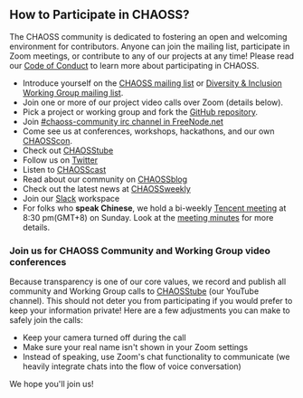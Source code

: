 

## How to Participate in CHAOSS?

The CHAOSS community is dedicated to fostering an open and welcoming environment for contributors.
Anyone can join the mailing list, participate in Zoom meetings, or contribute to any of our projects at any time!
Please read our [Code of Conduct](https://chaoss.community/about/code-of-conduct/) to learn more about participating in CHAOSS.

- Introduce yourself on the [CHAOSS mailing list](https://lists.linuxfoundation.org/mailman/listinfo/chaoss) or [Diversity & Inclusion Working Group mailing list](https://lists.linuxfoundation.org/mailman/listinfo/chaoss-diversity-inclusion).
- Join one or more of our project video calls over Zoom (details below).
- Pick a project or working group and fork the [GitHub repository](https://github.com/chaoss/).
- Join [#chaoss-community irc channel in FreeNode.net](https://webchat.freenode.net/?channel=#CHAOSS-community)
- Come see us at conferences, workshops, hackathons, and our own [CHAOSScon](https://chaoss.community/chaosscon-2020-na/).
- Check out [CHAOSStube](https://www.youtube.com/c/CHAOSStube)
- Follow us on [Twitter](https://twitter.com/CHAOSSproj)
- Listen to [CHAOSScast](https://podcast.chaoss.community/)
- Read about our community on [CHAOSSblog](https://chaoss.community/blog/)
- Check out the latest news at [CHAOSSweekly](https://chaoss.community/news/)
- Join our [Slack](https://join.slack.com/t/chaoss-workspace/shared_invite/zt-r65szij9-QajX59hkZUct82b0uACA6g) workspace
- For folks who **speak Chinese**, we hold a bi-weekly [Tencent meeting](https://meeting.tencent.com/s/VXrSwJv2KoYs) at 8:30 pm(GMT+8) on Sunday. Look at the [meeting minutes](https://shimo.im/docs/qCK63DQxdCJ9cvpH) for more details.

### Join us for CHAOSS Community and Working Group video conferences

Because transparency is one of our core values, we record and publish all community and Working Group calls to [CHAOSStube](https://www.youtube.com/c/CHAOSStube) (our YouTube channel). This should not deter you from participating if you would prefer to keep your information private! Here are a few adjustments you can make to safely join the calls:

- Keep your camera turned off during the call
- Make sure your real name isn't shown in your Zoom settings
- Instead of speaking, use Zoom's chat functionality to communicate (we heavily integrate chats into the flow of voice conversation)

We hope you'll join us!
